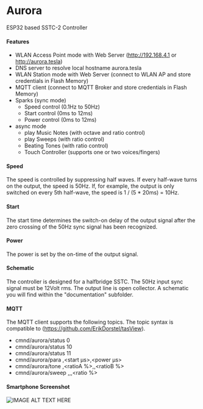 # Aurora
ESP32 based SSTC-2 Controller
#### Features
* WLAN Access Point mode with Web Server (http://192.168.4.1 or http://aurora.tesla)
* DNS server to resolve local hostname aurora.tesla
* WLAN Station mode with Web Server (connect to WLAN AP and store credentials in Flash Memory)
* MQTT client (connect to MQTT Broker and store credentials in Flash Memory)
* Sparks (sync mode)
  * Speed control (0.1Hz to 50Hz)
  * Start control (0ms to 12ms)
  * Power control (0ms to 12ms)
* async mode
  * play Music Notes (with octave and ratio control)
  * play Sweeps (with ratio control)
  * Beating Tones (with ratio control)
  * Touch Controller (supports one or two voices/fingers)

#### Speed
The speed is controlled by suppressing half waves. If every half-wave turns on the output, the speed is 50Hz. If, for example, the output is only switched on every 5th half-wave, the speed is 1 / (5 * 20ms) = 10Hz.
#### Start
The start time determines the switch-on delay of the output signal after the zero crossing of the 50Hz sync signal has been recognized.
#### Power
The power is set by the on-time of the output signal.
#### Schematic
The controller is designed for a halfbridge SSTC. The 50Hz input sync signal must be 12Volt rms. The output line is open collector. A schematic you will find within the "documentation" subfolder.
#### MQTT
The MQTT client supports the following topics. The topic syntax is compatible to (https://github.com/ErikDorstel/tasView).
* cmnd/aurora/status 0
* cmnd/aurora/status 10
* cmnd/aurora/status 11
* cmnd/aurora/para <speed>,<start µs>,<power µs>
* cmnd/aurora/tone <freqA Hz>,<ratioA %>,<freqB Hz>,<ratioB %>
* cmnd/aurora/sweep <freqA Hz>,<freqB Hz>,<duration ms>,<ratio %>
 
#### Smartphone Screenshot
![IMAGE ALT TEXT HERE](https://www.dorstel.de/github/Aurora_v1.5.png)
